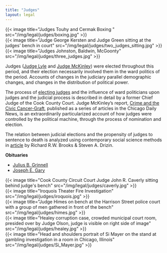 ```yaml
---
title: "Judges"
layout: legal
---
```


<section class="section">
  <div class="tiles">
    <div class="tile is-ancestor has-text-centered">
      <div class="tile">
        {{< image title="Judges Touhy and Cermak Boxing " src="/img/legal/judges/boxing.jpg" >}}
      </div>
      <div class="tile">
        {{< image title="Judge George Kersten and Judge Green sitting at the judges' bench in court" src="/img/legal/judges/two_judges_sitting.jpg" >}}
      </div>
      <div class="tile">
        {{< image title="Judges Johnston, Baldwin, McGoonty" src="/img/legal/judges/three_judges.jpg" >}}
      </div>
    </div>
  </div>
</section>

Judges ([Judge Lyle](/historical/timeline/1921/151/) and [Judge McKinley](/historical/timeline/1912/147/)) were elected throughout this period, and their election necessarily involved them in the ward politics of the period. Accounts of changes in the judiciary parallel demographic changes, and changes in the distribution of political power.

The process of [electing judges](/docs_fk/homicide/jclc462-469.pdf) and the influence of ward politicians upon judges and the judicial process is described in detail by a former Chief Judge of the Cook County Court. Judge McKinley’s report, [Crime and the Civic Cancer-Graft](/pubs/graft/), published as a series of articles in the Chicago Daily News, is an extraordinarily particularized account of how judges were controlled by the political machine, through the process of nomination and election.

The relation between judicial elections and the propensity of judges to sentence to death is analyzed using contemporary social science methods in [article](/docs_fk/homicide/jclc609-639.pdf) by Richard R.W. Brooks & Steven A. Drizin.

**Obituaries**

- [Julius B. Grinnell](/legal/grinnell/)
- [Joseph E. Gary](/crimes/haymarket/newspaper/garydies/)


<section class="section">
  <div class="tiles">
    <div class="tile is-ancestor has-text-centered">
      <div class="tile">
        {{< image title="Cook County Circuit Court Judge John R. Caverly sitting behind judge's bench" src="/img/legal/judges/caverly.jpg" >}}
      </div>
      <div class="tile">
        {{< image title="Iroquois Theater Fire Investigation" src="/img/legal/judges/iroquois.jpg" >}}
      </div>
      <div class="tile">
        {{< image title="Judge Himes on bench at the Harrison Street police court with a group of men gathered in front of the bench" src="/img/legal/judges/himes.jpg" >}}
      </div>
    </div>
  </div>
</section>

<section class="section">
  <div class="tiles">
    <div class="tile is-ancestor has-text-centered">
      <div class="tile">
        {{< image title="Healey corruption case, crowded municipal court room, presided over by Judge Olson, judge is visible on right side of image" src="/img/legal/judges/healey.jpg" >}}
      </div>
      <div class="tile">
        {{< image title="Head and shoulders portrait of Si Mayer on the stand at gambling investigation in a room in Chicago, Illinois" src="/img/legal/judges/Si_Mayer.jpg" >}}
      </div>
    </div>
  </div>
</section>